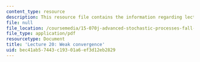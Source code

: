 ```yaml
---
content_type: resource
description: This resource file contains the information regarding lecture 20.
file: null
file_location: /coursemedia/15-070j-advanced-stochastic-processes-fall-2013/bec41ab57443c19301a6ef3d12eb2829_MIT15_070JF13_Lec20.pdf
file_type: application/pdf
resourcetype: Document
title: 'Lecture 20: Weak convergence'
uid: bec41ab5-7443-c193-01a6-ef3d12eb2829
---
```

